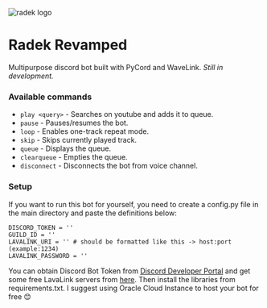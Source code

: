 ![radek logo](https://cdn.discordapp.com/avatars/768542083228368907/63758443b0b61297da199dc1741bcc8a)

# Radek Revamped

Multipurpose discord bot built with PyCord and WaveLink. _Still in development._

### Available commands

- `play <query>` - Searches <query> on youtube and adds it to queue.
- `pause` - Pauses/resumes the bot.
- `loop` - Enables one-track repeat mode.
- `skip` - Skips currently played track.
- `queue` - Displays the queue.
- `clearqueue` - Empties the queue.
- `disconnect` - Disconnects the bot from voice channel.

### Setup

If you want to run this bot for yourself, you need to create a config.py file in the main directory and paste the definitions below:

```
DISCORD_TOKEN = ''
GUILD_ID = ''
LAVALINK_URI = '' # should be formatted like this -> host:port (example:1234)
LAVALINK_PASSWORD = ''
```

You can obtain Discord Bot Token from [Discord Developer Portal](https://discord.com/developers/applications) and get some free LavaLink servers from [here](https://lavalink.darrennathanael.com/SSL/lavalink-with-ssl/). Then install the libraries from requirements.txt. I suggest using Oracle Cloud Instance to host your bot for free 😊
